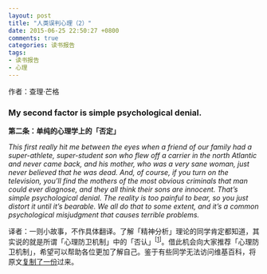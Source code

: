 ```yaml
---
layout: post
title: "人类误判心理（2）"
date: 2015-06-25 22:50:27 +0800
comments: true
categories: 读书报告
tags:
- 读书报告
- 心理
---
```

作者：查理·芒格

### My second factor is simple psychological denial.
**第二条：单纯的心理学上的「否定」**

*This first really hit me between the eyes when a friend of our family had a super-athlete, super-student son who flew off a carrier in the north Atlantic and never came back, and his mother, who was a very sane woman, just never believed that he was dead. And, of course, if you turn on the television, you’ll find the mothers of the most obvious criminals that man could ever diagnose, and they all think their sons are innocent. That’s simple psychological denial. The reality is too painful to bear, so you just distort it until it’s bearable. We all do that to some extent, and it’s a common psychological misjudgment that causes terrible problems.*

译者：一则小故事，不作具体翻译。了解「精神分析」理论的同学肯定都知道，其实说的就是所谓「心理防卫机制」中的「否认」<sup>[[1](/self-defense-mechanism#bookmark_denial)]</sup>。借此机会向大家推荐「心理防卫机制」，希望可以帮助各位更加了解自己。鉴于有些同学无法访问维基百科，将原文[复制了一份](/self-defense-mechanism)过来。
